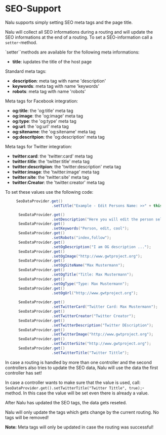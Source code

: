 # SEO-Support

Nalu supports simply setting SEO meta tags and the page title.

Nalu will collect all SEO informations during a routing and will update the SEO informations at the end of a routing. To set a SEO-information call a `setter`-method.

`setter``methods are available for the following meta informations:

* **title**: iupdates the title of the host page

Standard meta tags:

* **description**: meta tag with name 'description'
* **keywords**: meta tag with name 'keywords'
* **robots**: meta tag with name 'robots'

Meta tags for Facebook integration:

* **og:title**: the 'og:title' meta tag
* **og:image**: the 'og:image' meta tag
* **og:type**: the 'og:type' meta tag
* **og:url**: the 'og:url' meta tag
* **og:sitename**: the 'og:sitename' meta tag
* **og:descritpion**: the 'og:description' meta tag

Meta tags for Twitter integration:

* **twitter:card**: the 'twitter:card' meta tag
* **twitter:title**: the 'twitter:title' meta tag
* **twitter:descritpion**: the 'twitter:description' meta tag
* **twitter:image**: the 'twitter:image' meta tag
* **twitter:site**: the 'twitter:site' meta tag
* **twitter:Creator**: the 'twitter:creator' meta tag

To set these values use the following code:

```java
     SeoDataProvider.get()
                     .setTitle("Example - Edit Persons Name: >>" + this.person.getName() + ", " + this.person.getFirstName());

      SeoDataProvider.get()
                     .setDescription("Here you will edit the person selected from the result list");
      SeoDataProvider.get()
                     .setKeywords("Person, edit, cool");
      SeoDataProvider.get()
                     .setRobots("index,follow");
      SeoDataProvider.get()
                     .setOgDescription("I am OG description ...");
      SeoDataProvider.get()
                     .setOgImage("http://www.gwtproject.org");
      SeoDataProvider.get()
                     .setOgSiteName("Max Mustermann");
      SeoDataProvider.get()
                     .setOgTitle("Title: Max Mustermann");
      SeoDataProvider.get()
                     .setOgType("Type: Max Mustermann");
      SeoDataProvider.get()
                     .setOgUrl("http://www.gwtproject.org");
                     
      SeoDataProvider.get()
                     .setTwitterCard("Twitter Card: Max Mustermann");
      SeoDataProvider.get()
                     .setTwitterCreator("Twitter Creator");
      SeoDataProvider.get()
                     .setTwitterDescription("Twitter DEscription");
      SeoDataProvider.get()
                     .setTwitterImage("http://www.gwtproject.org");
      SeoDataProvider.get()
                     .setTwitterSite("http://www.gwtproject.org");
      SeoDataProvider.get()
                     .setTwitterTitle("Twitter Tittle");
```

In case a routing is handled by more than one controller and the second controllers also tries to update the SEO data, Nalu will use the data the first controller has set!

In case a controller wants to make sure that the value is used, call: ` SeoDataProvider.get().setTwitterTitle("Twitter Tittle", true);`-method. In this case the value will be set even there is already a value.

After Nalu has updated the SEO tags, the data gets reseted. 

Nalu will only update the tags which gets change by the current routing. No tags will be removed!

**Note:**
Meta tags will only be updated in case the routing was successful!